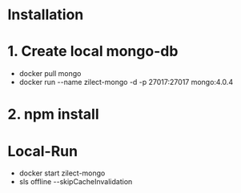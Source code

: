 # Installation

# 1. Create local mongo-db
 - docker pull mongo
 - docker run --name zilect-mongo -d -p 27017:27017  mongo:4.0.4
 
# 2. npm install

# Local-Run
 - docker start zilect-mongo
 - sls offline --skipCacheInvalidation